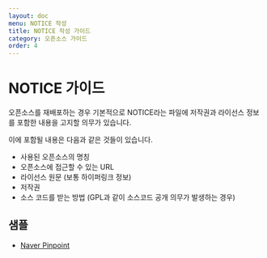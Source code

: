 ```yaml
---
layout: doc
menu: NOTICE 작성
title: NOTICE 작성 가이드
category: 오픈소스 가이드
order: 4
---
```


# NOTICE 가이드

오픈소스를 재배포하는 경우 기본적으로 NOTICE라는 파일에 저작권과 라이선스 정보를 포함한 내용을 고지할 의무가 있습니다.

이에 포함될 내용은 다음과 같은 것들이 있습니다.

- 사용된 오픈소스의 명칭
- 오픈소스에 접근할 수 있는 URL
- 라이선스 원문 (보통 하이퍼링크 정보)
- 저작권
- 소스 코드를 받는 방법 (GPL과 같이 소스코드 공개 의무가 발생하는 경우)

## 샘플

- [Naver Pinpoint](https://github.com/pinpoint-apm/pinpoint/blob/master/NOTICE)
